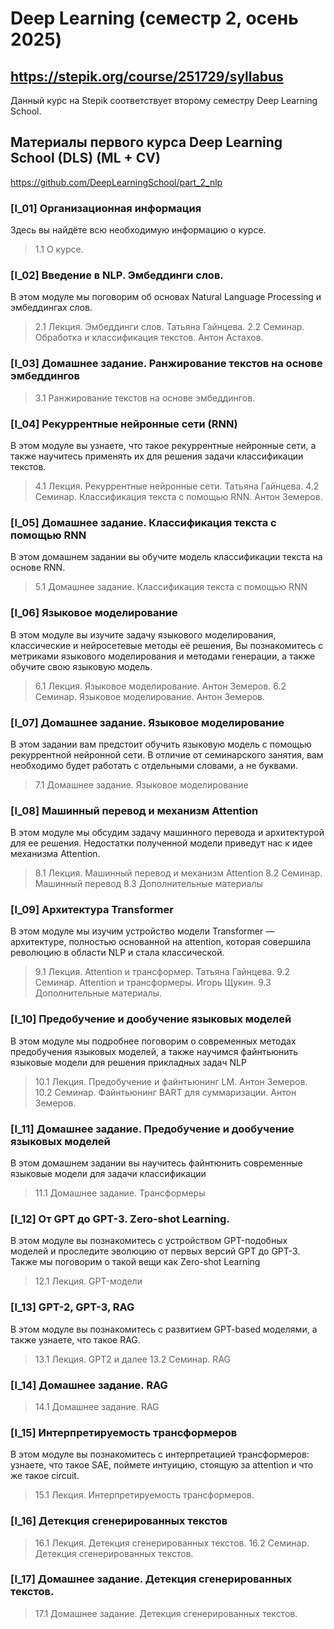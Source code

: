 # Deep Learning (семестр 2, осень 2025)

## https://stepik.org/course/251729/syllabus
Данный курс на Stepik соответствует второму семестру Deep Learning School.

## Материалы первого курса Deep Learning School (DLS) (ML + CV)
https://github.com/DeepLearningSchool/part_2_nlp

### [l_01] Организационная информация
Здесь вы найдёте всю необходимую информацию о курсе.
> 1.1 О курсе.

### [l_02] Введение в NLP. Эмбеддинги слов.
В этом модуле мы поговорим об основах Natural Language Processing и эмбеддингах слов.
> 2.1 Лекция. Эмбеддинги слов. Татьяна Гайнцева.
> 2.2 Семинар. Обработка и классификация текстов. Антон Астахов.

### [l_03] Домашнее задание. Ранжирование текстов на основе эмбеддингов
> 3.1 Ранжирование текстов на основе эмбеддингов.

### [l_04] Рекуррентные нейронные сети (RNN)
В этом модуле вы узнаете, что такое рекуррентные нейронные сети, а также научитесь применять их для решения задачи классификации текстов.
> 4.1 Лекция. Рекуррентные нейронные сети. Татьяна Гайнцева.
> 4.2 Семинар. Классификация текста с помощью RNN. Антон Земеров.

### [l_05] Домашнее задание. Классификация текста с помощью RNN
В этом домашнем задании вы обучите модель классификации текста на основе RNN.
> 5.1 Домашнее задание. Классификация текста с помощью RNN

### [l_06] Языковое моделирование
В этом модуле вы изучите задачу языкового моделирования, классические и нейросетевые методы её решения, Вы познакомитесь с метриками языкового моделирования и методами генерации, а также обучите свою языковую модель.
> 6.1 Лекция. Языковое моделирование. Антон Земеров.
> 6.2 Семинар. Языковое моделирование. Антон Земеров.

### [l_07] Домашнее задание. Языковое моделирование
В этом задании вам предстоит обучить языковую модель с помощью рекуррентной нейронной сети. В отличие от семинарского занятия, вам необходимо будет работать с отдельными словами, а не буквами.
> 7.1 Домашнее задание. Языковое моделирование

### [l_08] Машинный перевод и механизм Attention
В этом модуле мы обсудим задачу машинного перевода и архитектурой для ее решения. Недостатки полученной модели приведут нас к идее механизма Attention.
> 8.1 Лекция. Машинный перевод и механизм Attention
> 8.2 Семинар. Машинный перевод
> 8.3 Дополнительные материалы

### [l_09] Архитектура Transformer
В этом модуле мы изучим устройство модели Transformer — архитектуре, полностью основанной на attention, которая совершила революцию в области NLP и стала классической.
> 9.1 Лекция. Attention и трансформер. Татьяна Гайнцева.
> 9.2 Семинар. Attention и трансформеры. Игорь Щукин.
> 9.3 Дополнительные материалы.

### [l_10] Предобучение и дообучение языковых моделей
В этом модуле мы подробнее поговорим о современных методах предобучения языковых моделей, а также научимся файнтьюнить языковые модели для решения прикладных задач NLP
> 10.1 Лекция. Предобучение и файнтьюнинг LM. Антон Земеров.
> 10.2 Семинар. Файнтьюнинг BART для суммаризации. Антон Земеров.

### [l_11] Домашнее задание. Предобучение и дообучение языковых моделей
В этом домашнем задании вы научитесь файнтюнить современные языковые модели для задачи классификации
> 11.1 Домашнее задание. Трансформеры

### [l_12] От GPT до GPT-3. Zero-shot Learning.
В этом модуле вы познакомитесь с устройством GPT-подобных моделей и проследите эволюцию от первых версий GPT до GPT-3. Также мы поговорим о такой вещи как Zero-shot Learning
> 12.1 Лекция. GPT-модели

### [l_13] GPT-2, GPT-3, RAG
В этом модуле вы познакомитесь с развитием GPT-based моделями, а также узнаете, что такое RAG.
> 13.1 Лекция. GPT2 и далее
> 13.2 Семинар. RAG

### [l_14]  Домашнее задание. RAG
> 14.1 Домашнее задание. RAG

### [l_15] Интерпретируемость трансформеров
В этом модуле вы познакомитесь с интерпретацией трансформеров: узнаете, что такое SAE, поймете интуицию, стоящую за attention и что же такое circuit.
> 15.1 Лекция. Интерпретируемость трансформеров.

### [l_16] Детекция сгенерированных текстов
> 16.1 Лекция. Детекция сгенерированных текстов.
> 16.2 Семинар. Детекция сгенерированных текстов.

### [l_17] Домашнее задание. Детекция сгенерированных текстов.
> 17.1 Домашнее задание. Детекция сгенерированных текстов.